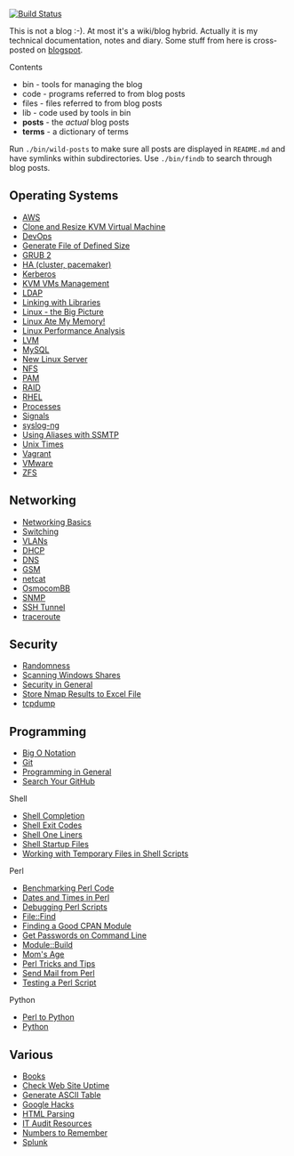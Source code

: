 [![Build Status](https://travis-ci.org/jreisinger/blog.svg?branch=master)](https://travis-ci.org/jreisinger/blog)

This is not a blog :-). At most it's a wiki/blog hybrid. Actually it is my
technical documentation, notes and diary. Some stuff from here is cross-posted
on [blogspot](http://jreisinger.blogspot.sk).

Contents
* bin - tools for managing the blog
* code - programs referred to from blog posts
* files - files referred to from blog posts
* lib - code used by tools in bin
* **posts** - the *actual* blog posts
* **terms** - a dictionary of terms

Run `./bin/wild-posts` to make sure all posts are displayed in `README.md` and
have symlinks within subdirectories. Use `./bin/findb` to search through blog
posts.

Operating Systems
-----------------

* [AWS](posts/aws.md)
* [Clone and Resize KVM Virtual Machine](posts/clone-and-resize-kvm-virtual-machine.md)
* [DevOps](posts/devops.md)
* [Generate File of Defined Size](posts/gen_rand_file.md)
* [GRUB 2](posts/grub2.md)
* [HA (cluster, pacemaker)](posts/ha.md)
* [Kerberos](posts/kerberos.md)
* [KVM VMs Management](posts/vm-mngt.md)
* [LDAP](posts/ldap.md)
* [Linking with Libraries](posts/linking-with-libraries.md)
* [Linux - the Big Picture](posts/linux-big-picture.md)
* [Linux Ate My Memory!](posts/linux-ate-my-memory.md)
* [Linux Performance Analysis](posts/linux-performance-analysis.md)
* [LVM](posts/lvm.md)
* [MySQL](posts/mysql.md)
* [New Linux Server](posts/new-linux-server.md)
* [NFS](posts/nfs.md)
* [PAM](posts/pam.md)
* [RAID](posts/raid.md)
* [RHEL](posts/rhel.md)
* [Processes](posts/processes.md)
* [Signals](posts/signals.md)
* [syslog-ng](posts/syslog-ng.md)
* [Using Aliases with SSMTP](posts/ssmtp.md)
* [Unix Times](posts/unix-times.md)
* [Vagrant](posts/vagrant.md)
* [VMware](posts/vmware.md)
* [ZFS](posts/zfs.md)

Networking
----------

* [Networking Basics](posts/net-basics.md)
* [Switching](posts/switching.md)
* [VLANs](posts/vlans.md)
* [DHCP](posts/dhcp.md)
* [DNS](posts/dns.md)
* [GSM](posts/gsm.md)
* [netcat](posts/netcat.md)
* [OsmocomBB](posts/osmocombb.md)
* [SNMP](posts/snmp.md)
* [SSH Tunnel](posts/ssh-tunnel.md)
* [traceroute](posts/traceroute-explained.md)

Security
--------

* [Randomness](posts/randomness.md)
* [Scanning Windows Shares](posts/scan_win_shares.md)
* [Security in General](posts/general-security.md)
* [Store Nmap Results to Excel File](posts/nmap2excel.md)
* [tcpdump](posts/tcpdump.md)

Programming
-----------

* [Big O Notation](posts/big-o-notation.md)
* [Git](posts/git.md)
* [Programming in General](posts/prog-general.md)
* [Search Your GitHub](posts/search-github.md)

Shell

* [Shell Completion](posts/shell-completion.md)
* [Shell Exit Codes](posts/shell-exit-codes.md)
* [Shell One Liners](posts/shell-one-liners.md)
* [Shell Startup Files](posts/shell-startup-files.md)
* [Working with Temporary Files in Shell Scripts](posts/shell-temporary-files.md)

Perl

* [Benchmarking Perl Code](posts/benchmarking-perl-code.md)
* [Dates and Times in Perl](posts/perl-date-time.md)
* [Debugging Perl Scripts](posts/debugging-perl-scripts.md)
* [File::Find](posts/file-find.md)
* [Finding a Good CPAN Module](posts/finding-good-cpan-module.md)
* [Get Passwords on Command Line](posts/get-passwd.md)
* [Module::Build](posts/module-build.md)
* [Mom's Age](posts/moms-age.md)
* [Perl Tricks and Tips](posts/perl-tricks-tips.md)
* [Send Mail from Perl](posts/send-mail-from-perl.md)
* [Testing a Perl Script](posts/testing-perl-script.md)

Python

* [Perl to Python](posts/perl2python.md)
* [Python](posts/python.md)

Various
-------

* [Books](posts/books.md)
* [Check Web Site Uptime](posts/check-web-app.md)
* [Generate ASCII Table](posts/gen_ascii_table.md)
* [Google Hacks](posts/google-hacks.md)
* [HTML Parsing](posts/html-parsing.md)
* [IT Audit Resources](posts/it-audit-resources.md)
* [Numbers to Remember](posts/numbers-to-remember.md)
* [Splunk](posts/splunk.md)
